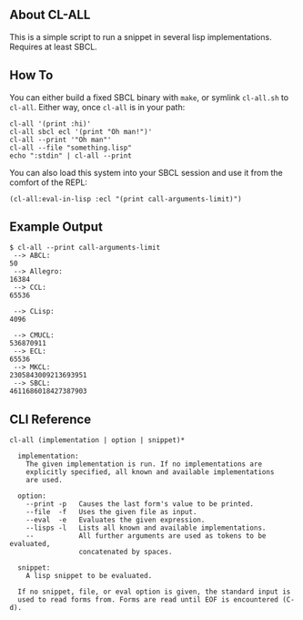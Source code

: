 ## About CL-ALL
This is a simple script to run a snippet in several lisp implementations. Requires at least SBCL.

## How To
You can either build a fixed SBCL binary with `make`, or symlink `cl-all.sh` to `cl-all`. Either way, once `cl-all` is in your path:

    cl-all '(print :hi)'
    cl-all sbcl ecl '(print "Oh man!")'
    cl-all --print '"Oh man"'
    cl-all --file "something.lisp"
    echo ":stdin" | cl-all --print

You can also load this system into your SBCL session and use it from the comfort of the REPL:

    (cl-all:eval-in-lisp :ecl "(print call-arguments-limit)")

## Example Output

    $ cl-all --print call-arguments-limit
     --> ABCL:  
    50 
     --> Allegro:  
    16384 
     --> CCL:  
    65536 
    
     --> CLisp:  
    4096 
    
     --> CMUCL:  
    536870911 
     --> ECL:  
    65536 
     --> MKCL:  
    2305843009213693951 
     --> SBCL:  
    4611686018427387903 

## CLI Reference

    cl-all (implementation | option | snippet)*
    
      implementation:
        The given implementation is run. If no implementations are
        explicitly specified, all known and available implementations
        are used.
    
      option:
        --print -p   Causes the last form's value to be printed.
        --file  -f   Uses the given file as input.
        --eval  -e   Evaluates the given expression.
        --lisps -l   Lists all known and available implementations.
        --           All further arguments are used as tokens to be evaluated,
                     concatenated by spaces.

      snippet:
        A lisp snippet to be evaluated.

      If no snippet, file, or eval option is given, the standard input is
      used to read forms from. Forms are read until EOF is encountered (C-d).
